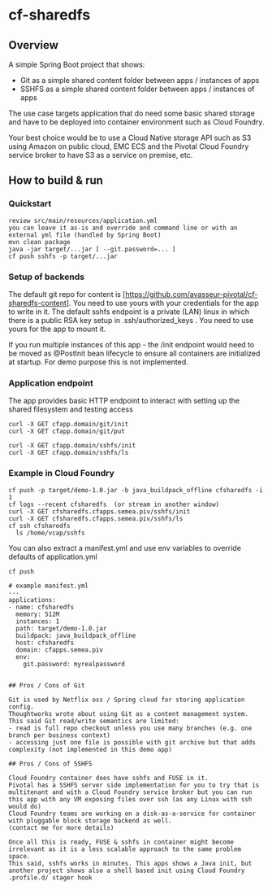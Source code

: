 # cf-sharedfs

## Overview

A simple Spring Boot project that shows:
- Git as a simple shared content folder between apps / instances of apps
- SSHFS as a simple shared content folder between apps / instances of apps

The use case targets application that do need some basic shared storage and have to be deployed into container environment such as Cloud Foundry.

Your best choice would be to use a Cloud Native storage API such as S3 using Amazon on public cloud, EMC ECS and the Pivotal Cloud Foundry service broker to have S3 as a service on premise, etc.

## How to build & run
### Quickstart
```
review src/main/resources/application.yml
you can leave it as-is and override and command line or with an external yml file (handled by Spring Boot)
mvn clean package
java -jar target/...jar [ --git.password=... ]
cf push sshfs -p target/...jar
```
### Setup of backends
The default git repo for content is [https://github.com/avasseur-pivotal/cf-sharedfs-content]. You need to use yours with your credentials for the app to write in it.
The default sshfs endpoint is a private (LAN) linux in which there is a public RSA key setup in .ssh/authorized_keys . You need to use yours for the app to mount it.

If you run multiple instances of this app - the /init endpoint would need to be moved as @PostInit bean lifecycle to ensure all containers are initialized at startup. For demo purpose this is not implemented.

### Application endpoint
The app provides basic HTTP endpoint to interact with setting up the shared filesystem and testing access
```
curl -X GET cfapp.domain/git/init
curl -X GET cfapp.domain/git/put

curl -X GET cfapp.domain/sshfs/init
curl -X GET cfapp.domain/sshfs/ls
```

### Example in Cloud Foundry
```
cf push -p target/demo-1.0.jar -b java_buildpack_offline cfsharedfs -i 1
cf logs --recent cfsharedfs  (or stream in another window)
curl -X GET cfsharedfs.cfapps.semea.piv/sshfs/init
curl -X GET cfsharedfs.cfapps.semea.piv/sshfs/ls
cf ssh cfsharedfs
  ls /home/vcap/sshfs 
```
You can also extract a manifest.yml and use env variables to override defaults of application.yml
```
cf push
```
```
# example manifest.yml
---
applications:
- name: cfsharedfs
  memory: 512M
  instances: 1
  path: target/demo-1.0.jar
  buildpack: java_buildpack_offline
  host: cfsharedfs
  domain: cfapps.semea.piv
  env:
    git.password: myrealpassword


## Pros / Cons of Git

Git is used by Netflix oss / Spring cloud for storing application config.
Thoughtworks wrote about using Git as a content management system.
This said Git read/write semantics are limited:
- read is full repo checkout unless you use many branches (e.g. one branch per business context)
- accessing just one file is possible with git archive but that adds complexity (not implemented in this demo app)

## Pros / Cons of SSHFS

Cloud Foundry container does have sshfs and FUSE in it.
Pivotal has a SSHFS server side implementation for you to try that is multitenant and with a Cloud Foundry service broker but you can run this app with any VM exposing files over ssh (as any Linux with ssh would do)
Cloud Foundry teams are working on a disk-as-a-service for container with pluggable block storage backend as well.
(contact me for more details)

Once all this is ready, FUSE & sshfs in container might become irrelevant as it is a less scalable approach to the same problem space.
This said, sshfs works in minutes. This apps shows a Java init, but another project shows also a shell based init using Cloud Foundry .profile.d/ stager hook

 

